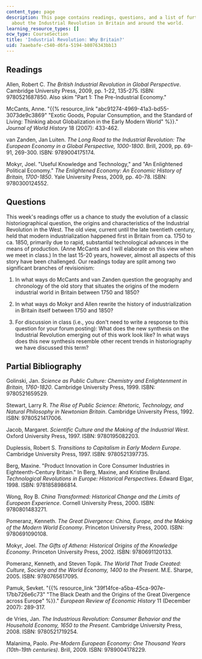 ```yaml
---
content_type: page
description: This page contains readings, questions, and a list of further readings
  about the Industrial Revolution in Britain and around the world.
learning_resource_types: []
ocw_type: CourseSection
title: 'Industrial Revolution: Why Britain?'
uid: 7aaebafe-c540-d6fa-5194-b8076343bb13
---
```


Readings
--------

Allen, Robert C. _The British Industrial Revolution in Global Perspective_. Cambridge University Press, 2009, pp. 1-22, 135-275. ISBN: 9780521687850. Also skim "Part 1: The Pre-Industrial Economy."

McCants, Anne. "{{% resource_link "abc91274-4969-41a3-bd55-3073de9c3869" "Exotic Goods, Popular Consumption, and the Standard of Living: Thinking about Globalization in the Early Modern World" %}}." _Journal of World History_ 18 (2007): 433-462.

van Zanden, Jan Luiten. _The Long Road to the Industrial Revolution: The European Economy in a Global Perspective, 1000-1800_. Brill, 2009, pp. 69-91, 269-300. ISBN: 9789004175174.

Mokyr, Joel. "Useful Knowledge and Technology," and "An Enlightened Political Economy." _The Enlightened Economy: An Economic History of Britain, 1700-1850_. Yale University Press, 2009, pp. 40-78. ISBN: 9780300124552.

Questions
---------

This week's readings offer us a chance to study the evolution of a classic historiographical question, the origins and characteristics of the Industrial Revolution in the West. The old view, current until the late twentieth century, held that modern industrialization happened first in Britain from ca. 1750 to ca. 1850, primarily due to rapid, substantial technological advances in the means of production. (Anne McCants and I will elaborate on this view when we meet in class.) In the last 15-20 years, however, almost all aspects of this story have been challenged. Our readings today are split among two significant branches of revisionism:

1.  In what ways do McCants and van Zanden question the geography and chronology of the old story that situates the origins of the modern industrial world in Britain between 1750 and 1850?
    
2.  In what ways do Mokyr and Allen rewrite the history of industrialization in Britain itself between 1750 and 1850?
    
3.  For discussion in class (i.e., you don't need to write a response to this question for your forum posting): What does the new synthesis on the Industrial Revolution emerging out of this work look like? In what ways does this new synthesis resemble other recent trends in historiography we have discussed this term?
    

Partial Bibliography
--------------------

Golinski, Jan. _Science as Public Culture: Chemistry and Enlightenment in Britain, 1760-1820_. Cambridge University Press, 1999. ISBN: 9780521659529.

Stewart, Larry R. _The Rise of Public Science: Rhetoric, Technology, and Natural Philosophy in Newtonian Britain_. Cambridge University Press, 1992. ISBN: 9780521417006.

Jacob, Margaret. _Scientific Culture and the Making of the Industrial West_. Oxford University Press, 1997. ISBN: 9780195082203.

Duplessis, Robert S. _Transitions to Capitalism in Early Modern Europe_. Cambridge University Press, 1997. ISBN: 9780521397735.

Berg, Maxine. "Product Innovation in Core Consumer Industries in Eighteenth-Century Britain." In Berg, Maxine, and Kristine Bruland. _Technological Revolutions in Europe: Historical Perspectives_. Edward Elgar, 1998. ISBN: 9781858986814.

Wong, Roy B. _China Transformed: Historical Change and the Limits of European Experience_. Cornell University Press, 2000. ISBN: 9780801483271.

Pomeranz, Kenneth. _The Great Divergence: China, Europe, and the Making of the Modern World Economy_. Princeton University Press, 2000. ISBN: 9780691090108.

Mokyr, Joel. _The Gifts of Athena: Historical Origins of the Knowledge Economy_. Princeton University Press, 2002. ISBN: 9780691120133.

Pomeranz, Kenneth, and Steven Topik. _The World That Trade Created: Culture, Society and the World Economy, 1400 to the Present_. M.E. Sharpe, 2005. ISBN: 9780765617095.

Pamuk, Sevket. "{{% resource_link "39f14fce-a5ba-45ca-907e-17bb726e6c73" "The Black Death and the Origins of the Great Divergence across Europe" %}}." _European Review of Economic History_ 11 (December 2007): 289-317.

de Vries, Jan. _The Industrious Revolution: Consumer Behavior and the Household Economy, 1650 to the Present_. Cambridge University Press, 2008. ISBN: 9780521719254.

Malanima, Paolo. _Pre-Modern European Economy: One Thousand Years (10th-19th centuries)_. Brill, 2009. ISBN: 9789004178229.